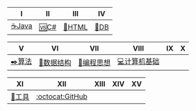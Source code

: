

| Ⅰ | Ⅱ | Ⅲ | Ⅳ |
|----|----|----|----| 
|[☕Java️](Interview-Java/Java.md)|[🆚C#](Interview-NET/NET.md)|[📄HTML](Interview-HTML/HTML.md)|[💾DB](Interview-DB/DB.md)|


| Ⅴ | Ⅵ | Ⅶ | Ⅷ | Ⅸ | Ⅹ |
|----|----|----|----|----|----|
|[✒️算法](Interview-DSAndA/Algorithm.md)|[📐数据结构](Interview-DSAndA/DS.md)|[💏编程思想](Interview-Other/Thinking.md)|[💻计算机基础](Interview-Other/ComputerBasic.md)| | |


| Ⅺ | Ⅻ | XIII | XIV | XV |
|----|----| ---- | ----|----| 
|[🔧工具](Interview-Other/Tool.md)|[:octocat:GitHub](Interview-Other/GitHub.md)| | | | 